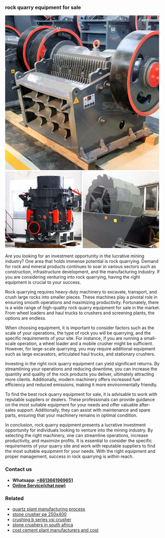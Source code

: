 <h3>rock quarry equipment for sale</h3><img src='1708408527.jpg' alt=''><p>Are you looking for an investment opportunity in the lucrative mining industry? One area that holds immense potential is rock quarrying. Demand for rock and mineral products continues to soar in various sectors such as construction, infrastructure development, and the manufacturing industry. If you are considering venturing into rock quarrying, having the right equipment is crucial to your success.</p><p>Rock quarrying requires heavy-duty machinery to excavate, transport, and crush large rocks into smaller pieces. These machines play a pivotal role in ensuring smooth operations and maximizing productivity. Fortunately, there is a wide range of high-quality rock quarry equipment for sale in the market. From wheel loaders and haul trucks to crushers and screening plants, the options are endless.</p><p>When choosing equipment, it is important to consider factors such as the scale of your operations, the type of rock you will be quarrying, and the specific requirements of your site. For instance, if you are running a small-scale operation, a wheel loader and a mobile crusher might be sufficient. However, for large-scale quarrying, you may require additional equipment such as large excavators, articulated haul trucks, and stationary crushers.</p><p>Investing in the right rock quarry equipment can yield significant returns. By streamlining your operations and reducing downtime, you can increase the quantity and quality of the rock products you deliver, ultimately attracting more clients. Additionally, modern machinery offers increased fuel efficiency and reduced emissions, making it more environmentally friendly.</p><p>To find the best rock quarry equipment for sale, it is advisable to work with reputable suppliers or dealers. These professionals can provide guidance on the most suitable equipment for your needs and offer valuable after-sales support. Additionally, they can assist with maintenance and spare parts, ensuring that your machinery remains in optimal condition.</p><p>In conclusion, rock quarry equipment presents a lucrative investment opportunity for individuals looking to venture into the mining industry. By selecting the right machinery, one can streamline operations, increase productivity, and maximize profits. It is essential to consider the specific requirements of your quarry site and work with reputable suppliers to find the most suitable equipment for your needs. With the right equipment and proper management, success in rock quarrying is within reach.</p><h3>Contact us</h3><ul><li><strong>Whatsapp:&nbsp;<a href="https://wa.me/8613661969651">+8613661969651</a></strong></li><li><a href="https://swt.shibang-china.com/?git&amp;zhl&amp;rock quarry equipment for sale"><strong>Online Service(chat now)</strong></a></li></ul><h3>Related</h3><ul><li><a href='quartz plant manufacturing process.md'>quartz plant manufacturing process</a></li><li><a href='stone crusher pe 250x400.md'>stone crusher pe 250x400</a></li><li><a href='crushing b series vsi crusher.md'>crushing b series vsi crusher</a></li><li><a href='stone crushers in south africa.md'>stone crushers in south africa</a></li><li><a href='cost cement plant manufacturers and cost.md'>cost cement plant manufacturers and cost</a></li></ul>
